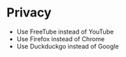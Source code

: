 # Privacy

- Use FreeTube instead of YouTube
- Use Firefox instead of Chrome
- Use Duckduckgo instead of Google
